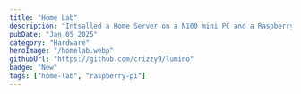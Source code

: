 ```yaml
---
title: "Home Lab"
description: "Intsalled a Home Server on a N100 mini PC and a Raspberry Pi cluster using Proxmox, Pfsense, Home Assistant, Open Media Vault, Tailscale and Cloudflare DNS"
pubDate: "Jan 05 2025"
category: "Hardware"
heroImage: "/homelab.webp"
githubUrl: "https://github.com/crizzy9/lumino"
badge: "New"
tags: ["home-lab", "raspberry-pi"]
---
```

